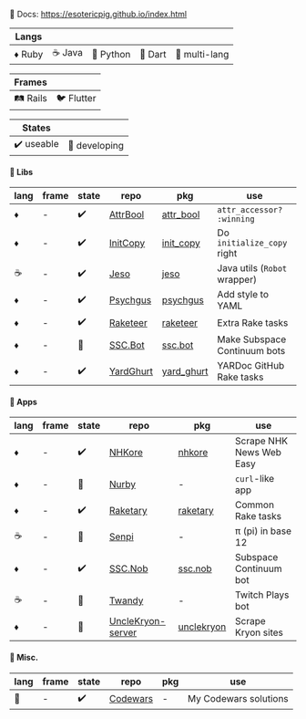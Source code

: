 :scroll: Docs: https://esotericpig.github.io/index.html

| Langs | | | | |
| --- | --- | --- | --- | --- |
| :diamonds: Ruby | :coffee: Java | :snake: Python | :dart: Dart | :rainbow: multi-lang |

| Frames | |
| --- | --- |
| :railway_track: Rails | :bird: Flutter |

| States | |
| --- | --- |
| :heavy_check_mark: useable | :hammer: developing |

#### :bento: Libs
| lang | frame | state | repo | pkg | use |
| --- | --- | --- | --- | --- | --- |
| :diamonds: | - | :heavy_check_mark: | [AttrBool](https://github.com/esotericpig/attr_bool) | [attr_bool](https://rubygems.org/gems/attr_bool) | `attr_accessor? :winning` |
| :diamonds: | - | :heavy_check_mark: | [InitCopy](https://github.com/esotericpig/init_copy) | [init_copy](https://rubygems.org/gems/init_copy) | Do `initialize_copy` right |
| :coffee: | - | :heavy_check_mark: | [Jeso](https://github.com/esotericpig/jeso) | [jeso](https://github.com/esotericpig/jeso/packages/) |  Java utils (`Robot` wrapper) |
| :diamonds: | - | :heavy_check_mark: | [Psychgus](https://github.com/esotericpig/psychgus) | [psychgus](https://rubygems.org/gems/psychgus) | Add style to YAML |
| :diamonds: | - | :heavy_check_mark: | [Raketeer](https://github.com/esotericpig/raketeer) | [raketeer](https://rubygems.org/gems/raketeer) | Extra Rake tasks |
| :diamonds: | - | :hammer: | [SSC.Bot](https://github.com/esotericpig/ssc.bot) | [ssc.bot](https://rubygems.org/gems/ssc.bot) | Make Subspace Continuum bots |
| :diamonds: | - | :heavy_check_mark: | [YardGhurt](https://github.com/esotericpig/yard_ghurt) | [yard_ghurt](https://rubygems.org/gems/yard_ghurt) | YARDoc GitHub Rake tasks |

#### :honey_pot: Apps
| lang | frame | state | repo | pkg | use |
| --- | --- | --- | --- | --- | --- |
| :diamonds: | - | :heavy_check_mark: | [NHKore](https://github.com/esotericpig/nhkore) | [nhkore](https://rubygems.org/gems/nhkore) | Scrape NHK News Web Easy |
| :diamonds: | - | :hammer: | [Nurby](https://github.com/esotericpig/nurby) | - | `curl`-like app |
| :diamonds: | - | :heavy_check_mark: | [Raketary](https://github.com/esotericpig/raketary) | [raketary](https://rubygems.org/gems/raketary) | Common Rake tasks |
| :coffee: | - | :hammer: | [Senpi](https://github.com/esotericpig/senpi) | - | π (pi) in base 12 |
| :diamonds: | - | :heavy_check_mark: | [SSC.Nob](https://github.com/esotericpig/ssc.nob) | [ssc.nob](https://rubygems.org/gems/ssc.nob) | Subspace Continuum bot |
| :coffee: | - | :hammer: | [Twandy](https://github.com/esotericpig/twandy) | - | Twitch Plays bot |
| :diamonds: | - | :hammer: | [UncleKryon-server](https://github.com/esotericpig/UncleKryon-server) | [unclekryon](https://rubygems.org/gems/unclekryon) | Scrape Kryon sites |

#### :tanabata_tree: Misc.

| lang | frame | state | repo | pkg | use |
| --- | --- | --- | --- | --- | --- |
| :rainbow: | - | :heavy_check_mark: | [Codewars](https://github.com/esotericpig/codewars) | - | My Codewars solutions |
